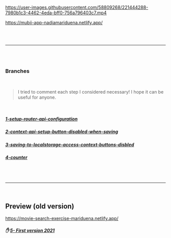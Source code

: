 
 

https://user-images.githubusercontent.com/58809268/221444288-7980b1c3-4462-4eda-bff0-756a796403c7.mp4

https://mubii-app-nadiamariduena.netlify.app/




<br>
<br>

---

<br>
<br>

 
###  Branches

<br>

> I tried to comment each step I considered necessary! I hope it can be useful for anyone.

<br>

##### [ 1-setup-router-api-configuration](https://github.com/nadiamariduena/movie-watchlist-reacthooks-context-api/tree/1-setup-router-api-configuration)

##### [2-context-api-setup-button-disabled-when-saving](https://github.com/nadiamariduena/movie-watchlist-reacthooks-context-api/tree/2-context-api-setup-button-disabled-when-saving)

##### [3-saving-to-localstorage-access-context-buttons-disbled](https://github.com/nadiamariduena/movie-watchlist-reacthooks-context-api/tree/3-saving-to-localstorage-access-context-buttons-disbled)

##### [4-counter](https://github.com/nadiamariduena/movie-watchlist-reacthooks-context-api/tree/4-counter)


<br>
<br>

---

<br>


## Preview (old version)

https://movie-search-exercise-mariduena.netlify.app/



##### ✋ [5- First version 2021](https://github.com/nadiamariduena/movie-watchlist-reacthooks-context-api/tree/default-0-app)

